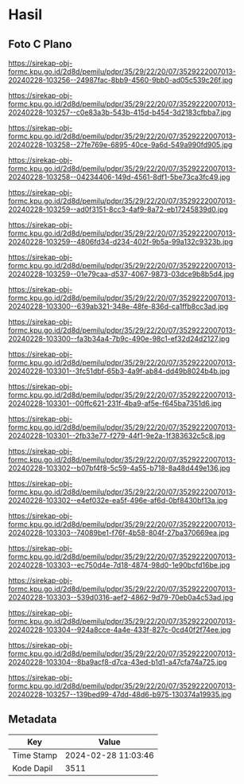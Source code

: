 # Hasil

## Foto C Plano

https://sirekap-obj-formc.kpu.go.id/2d8d/pemilu/pdpr/35/29/22/20/07/3529222007013-20240228-103256--24987fac-8bb9-4560-9bb0-ad05c539c26f.jpg

https://sirekap-obj-formc.kpu.go.id/2d8d/pemilu/pdpr/35/29/22/20/07/3529222007013-20240228-103257--c0e83a3b-543b-415d-b454-3d2183cfbba7.jpg

https://sirekap-obj-formc.kpu.go.id/2d8d/pemilu/pdpr/35/29/22/20/07/3529222007013-20240228-103258--27fe769e-6895-40ce-9a6d-549a990fd905.jpg

https://sirekap-obj-formc.kpu.go.id/2d8d/pemilu/pdpr/35/29/22/20/07/3529222007013-20240228-103258--04234406-149d-4561-8df1-5be73ca3fc49.jpg

https://sirekap-obj-formc.kpu.go.id/2d8d/pemilu/pdpr/35/29/22/20/07/3529222007013-20240228-103259--ad0f3151-8cc3-4af9-8a72-eb17245839d0.jpg

https://sirekap-obj-formc.kpu.go.id/2d8d/pemilu/pdpr/35/29/22/20/07/3529222007013-20240228-103259--4806fd34-d234-402f-9b5a-99a132c9323b.jpg

https://sirekap-obj-formc.kpu.go.id/2d8d/pemilu/pdpr/35/29/22/20/07/3529222007013-20240228-103259--01e79caa-d537-4067-9873-03dce9b8b5d4.jpg

https://sirekap-obj-formc.kpu.go.id/2d8d/pemilu/pdpr/35/29/22/20/07/3529222007013-20240228-103300--639ab321-348e-48fe-836d-ca1ffb8cc3ad.jpg

https://sirekap-obj-formc.kpu.go.id/2d8d/pemilu/pdpr/35/29/22/20/07/3529222007013-20240228-103300--fa3b34a4-7b9c-490e-98c1-ef32d24d2127.jpg

https://sirekap-obj-formc.kpu.go.id/2d8d/pemilu/pdpr/35/29/22/20/07/3529222007013-20240228-103301--3fc51dbf-65b3-4a9f-ab84-dd49b8024b4b.jpg

https://sirekap-obj-formc.kpu.go.id/2d8d/pemilu/pdpr/35/29/22/20/07/3529222007013-20240228-103301--00ffc621-231f-4ba9-af5e-f645ba7351d6.jpg

https://sirekap-obj-formc.kpu.go.id/2d8d/pemilu/pdpr/35/29/22/20/07/3529222007013-20240228-103301--2fb33e77-f279-44f1-9e2a-1f383632c5c8.jpg

https://sirekap-obj-formc.kpu.go.id/2d8d/pemilu/pdpr/35/29/22/20/07/3529222007013-20240228-103302--b07bf4f8-5c59-4a55-b718-8a48d449e136.jpg

https://sirekap-obj-formc.kpu.go.id/2d8d/pemilu/pdpr/35/29/22/20/07/3529222007013-20240228-103302--e4ef032e-ea5f-496e-af6d-0bf8430bf13a.jpg

https://sirekap-obj-formc.kpu.go.id/2d8d/pemilu/pdpr/35/29/22/20/07/3529222007013-20240228-103303--74089be1-f76f-4b58-804f-27ba370669ea.jpg

https://sirekap-obj-formc.kpu.go.id/2d8d/pemilu/pdpr/35/29/22/20/07/3529222007013-20240228-103303--ec750d4e-7d18-4874-98d0-1e90bcfd16be.jpg

https://sirekap-obj-formc.kpu.go.id/2d8d/pemilu/pdpr/35/29/22/20/07/3529222007013-20240228-103303--539d0316-aef2-4862-9d79-70eb0a4c53ad.jpg

https://sirekap-obj-formc.kpu.go.id/2d8d/pemilu/pdpr/35/29/22/20/07/3529222007013-20240228-103304--924a8cce-4a4e-433f-827c-0cd40f2f74ee.jpg

https://sirekap-obj-formc.kpu.go.id/2d8d/pemilu/pdpr/35/29/22/20/07/3529222007013-20240228-103304--8ba9acf8-d7ca-43ed-b1d1-a47cfa74a725.jpg

https://sirekap-obj-formc.kpu.go.id/2d8d/pemilu/pdpr/35/29/22/20/07/3529222007013-20240228-103257--139bed99-47dd-48d6-b975-130374a19935.jpg


## Metadata

| Key        | Value               |
| ---------- | ------------------- |
| Time Stamp | 2024-02-28 11:03:46 |
| Kode Dapil | 3511                |



